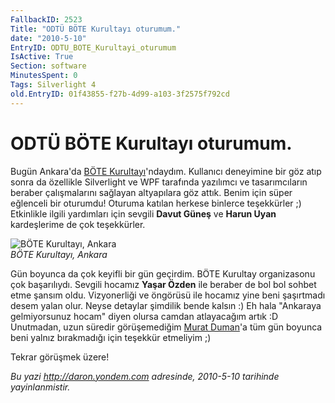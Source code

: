 ```yaml
---
FallbackID: 2523
Title: "ODTÜ BÖTE Kurultayı oturumum."
date: "2010-5-10"
EntryID: ODTU_BOTE_Kurultayi_oturumum
IsActive: True
Section: software
MinutesSpent: 0
Tags: Silverlight 4
old.EntryID: 01f43855-f27b-4d99-a103-3f2575f792cd
---
```

# ODTÜ BÖTE Kurultayı oturumum.
Bugün Ankara'da [BÖTE Kurultayı](http://botekurultayi.com/)'ndaydım.
Kullanıcı deneyimine bir göz atıp sonra da özellikle Silverlight ve WPF
tarafında yazılımcı ve tasarımcıların beraber çalışmalarını sağlayan
altyapılara göz attık. Benim için süper eğlenceli bir oturumdu! Oturuma
katılan herkese binlerce teşekkürler ;) Etkinlikle ilgili yardımları
için sevgili **Davut Güneş** ve **Harun Uyan** kardeşlerime de çok
teşekkürler.

![BÖTE Kurultayı,
Ankara](media/ODTU_BOTE_Kurultayi_oturumum/09052010_1.jpg)\
*BÖTE Kurultayı, Ankara*

Gün boyunca da çok keyifli bir gün geçirdim. BÖTE Kurultay organizasonu
çok başarılıydı. Sevgili hocamız **Yaşar Özden** ile beraber de bol bol
sohbet etme şansım oldu. Vizyonerliği ve öngörüsü ile hocamız yine beni
şaşırtmadı desem yalan olur. Neyse detaylar şimdilik bende kalsın :) Eh
hala "Ankaraya gelmiyorsunuz hocam" diyen olursa camdan atlayacağım
artık :D Unutmadan, uzun süredir görüşemediğim [Murat
Duman](http://www.muratduman.net/)'a tüm gün boyunca beni yalnız
bırakmadığı için teşekkür etmeliyim ;)

Tekrar görüşmek üzere!



*Bu yazi http://daron.yondem.com adresinde, 2010-5-10 tarihinde yayinlanmistir.*
